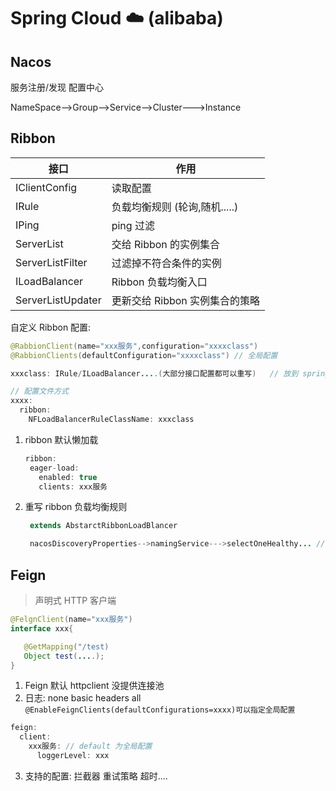# Spring Cloud ☁️ (alibaba)

## Nacos

服务注册/发现 配置中心

NameSpace-->Group-->Service-->Cluster--->Instance

## Ribbon

| 接口                     | 作用                           |
| ------------------------ | ------------------------------ |
| IClientConfig            | 读取配置                       |
| IRule                    | 负载均衡规则 (轮询,随机.....)  |
| IPing                    | ping 过滤                      |
| ServerList<Server>       | 交给 Ribbon 的实例集合         |
| ServerListFilter<Server> | 过滤掉不符合条件的实例         |
| ILoadBalancer            | Ribbon 负载均衡入口            |
| ServerListUpdater        | 更新交给 Ribbon 实例集合的策略 |

自定义 Ribbon 配置:

```java
@RabbionClient(name="xxx服务",configuration="xxxxclass")
@RabbionClients(defaultConfiguration="xxxxclass") // 全局配置

xxxclass: IRule/ILoadBalancer....(大部分接口配置都可以重写)   // 放到 spring boot扫描包之外, 防止父子上下文重叠扫描(事务失效)

// 配置文件方式
xxxx:
  ribbon:
    NFLoadBalancerRuleClassName: xxxclass
```

1. ribbon 默认懒加载

   ```java
   ribbon:
    eager-load:
      enabled: true
      clients: xxx服务
   ```

2. 重写 ribbon 负载均衡规则

   ```java
    extends AbstarctRibbonLoadBlancer

    nacosDiscoveryProperties-->namingService--->selectOneHealthy... // nacos提供的基于权重的负载均衡规则
   ```

## Feign

> 声明式 HTTP 客户端

```java
@FelgnClient(name="xxx服务")
interface xxx{

   @GetMapping("/test)
   Object test(....);
}
```

1. Feign 默认 httpclient 没提供连接池
2. 日志: none basic headers all <code>@EnableFeignClients(defaultConfigurations=xxxx)可以指定全局配置</code>

```java
feign:
  client:
    xxx服务: // default 为全局配置
      loggerLevel: xxx
```

3. 支持的配置: 拦截器 重试策略 超时....
